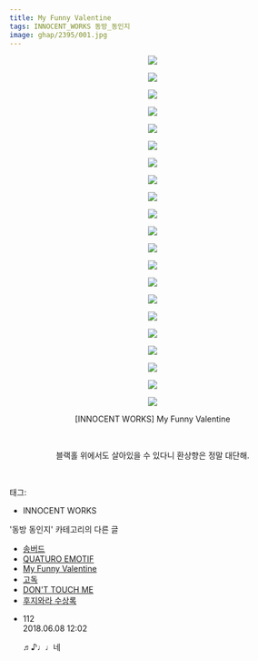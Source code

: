 ```yaml
---
title: My Funny Valentine
tags: INNOCENT_WORKS 동방_동인지
image: ghap/2395/001.jpg
---
```

<div class="article">
<p style="text-align: center; clear: none; float: none;"><img src="{{ site.nasurl }}/ghap/2395/001.jpg"/></p>
<p style="text-align: center; clear: none; float: none;"><img src="{{ site.nasurl }}/ghap/2395/002.jpg"/></p>
<p style="text-align: center; clear: none; float: none;"><img src="{{ site.nasurl }}/ghap/2395/003.jpg"/></p>
<p style="text-align: center; clear: none; float: none;"><img src="{{ site.nasurl }}/ghap/2395/004.jpg"/></p>
<p style="text-align: center; clear: none; float: none;"><img src="{{ site.nasurl }}/ghap/2395/005.jpg"/></p>
<p style="text-align: center; clear: none; float: none;"><img src="{{ site.nasurl }}/ghap/2395/006.jpg"/></p>
<p style="text-align: center; clear: none; float: none;"><img src="{{ site.nasurl }}/ghap/2395/007.jpg"/></p>
<p style="text-align: center; clear: none; float: none;"><img src="{{ site.nasurl }}/ghap/2395/008.jpg"/></p>
<p style="text-align: center; clear: none; float: none;"><img src="{{ site.nasurl }}/ghap/2395/009.jpg"/></p>
<p style="text-align: center; clear: none; float: none;"><img src="{{ site.nasurl }}/ghap/2395/010.jpg"/></p>
<p style="text-align: center; clear: none; float: none;"><img src="{{ site.nasurl }}/ghap/2395/011.jpg"/></p>
<p style="text-align: center; clear: none; float: none;"><img src="{{ site.nasurl }}/ghap/2395/012.jpg"/></p>
<p style="text-align: center; clear: none; float: none;"><img src="{{ site.nasurl }}/ghap/2395/013.jpg"/></p>
<p style="text-align: center; clear: none; float: none;"><img src="{{ site.nasurl }}/ghap/2395/014.jpg"/></p>
<p style="text-align: center; clear: none; float: none;"><img src="{{ site.nasurl }}/ghap/2395/015.jpg"/></p>
<p style="text-align: center; clear: none; float: none;"><img src="{{ site.nasurl }}/ghap/2395/016.jpg"/></p>
<p style="text-align: center; clear: none; float: none;"><img src="{{ site.nasurl }}/ghap/2395/017.jpg"/></p>
<p style="text-align: center; clear: none; float: none;"><img src="{{ site.nasurl }}/ghap/2395/018.jpg"/></p>
<p style="text-align: center; clear: none; float: none;"><img src="{{ site.nasurl }}/ghap/2395/019.jpg"/></p>
<p style="text-align: center; clear: none; float: none;"><img src="{{ site.nasurl }}/ghap/2395/020.jpg"/></p>
<p style="text-align: center; clear: none; float: none;"><img src="{{ site.nasurl }}/ghap/2395/021.jpg"/></p>
<p style="text-align: center; clear: none; float: none;">[INNOCENT WORKS] My Funny Valentine</p>
<p style="text-align: center; clear: none; float: none;"><br/></p>
<p style="text-align: center; clear: none; float: none;">블랙홀 위에서도 살아있을 수 있다니 환상향은 정말 대단해.</p>
<p><br/></p>
</div><div class="tagTrail">
<p>태그: </p>
<ul>
<li>INNOCENT WORKS</li>
</ul>
</div><div class="another">
<p>'동방 동인지' 카테고리의 다른 글</p>
<ul>
<li><a href="/2016-09-29-ghap_2397">송버드</a></li>
<li><a href="/2016-09-29-ghap_2396">QUATURO EMOTIF</a></li>
<li><a href="/2016-09-29-ghap_2395">My Funny Valentine</a></li>
<li><a href="/2016-09-29-ghap_2394">고독</a></li>
<li><a href="/2016-09-29-ghap_2393">DON'T TOUCH ME</a></li>
<li><a href="/2016-09-29-ghap_2392">후지와라 수상록</a></li>
</ul>
</div><div class="cb_module cb_fluid">
<div class="cb_wrt cb_profile">
<div class="comment">
<ul>
<li class="cb_thumb_off" id="comment15267992">
<div class="cb_comment_area">
<div class="cb_info_area">
<div class="cb_section">
<span class="cb_nick_name">112</span>
</div>
<div class="cb_section">
<span class="cb_date">2018.06.08 12:02 </span>
</div>
</div>
<div class="cb_dsc_comment">
<p class="cb_dsc">
											♬♪♩♩네
										</p>
</div>
</div></li>
</ul>
</div>
</div><!-- commentList close -->
</div>